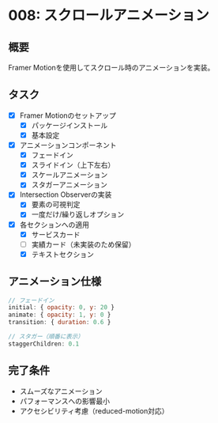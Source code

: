 # 008: スクロールアニメーション

## 概要
Framer Motionを使用してスクロール時のアニメーションを実装。

## タスク
- [x] Framer Motionのセットアップ
  - [x] パッケージインストール
  - [x] 基本設定
- [x] アニメーションコンポーネント
  - [x] フェードイン
  - [x] スライドイン（上下左右）
  - [x] スケールアニメーション
  - [x] スタガーアニメーション
- [x] Intersection Observerの実装
  - [x] 要素の可視判定
  - [x] 一度だけ/繰り返しオプション
- [x] 各セクションへの適用
  - [x] サービスカード
  - [ ] 実績カード（未実装のため保留）
  - [x] テキストセクション

## アニメーション仕様
```javascript
// フェードイン
initial: { opacity: 0, y: 20 }
animate: { opacity: 1, y: 0 }
transition: { duration: 0.6 }

// スタガー（順番に表示）
staggerChildren: 0.1
```

## 完了条件
- スムーズなアニメーション
- パフォーマンスへの影響最小
- アクセシビリティ考慮（reduced-motion対応）